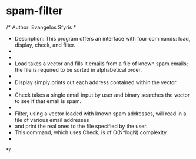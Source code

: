 # spam-filter
/* Author: Evangelos Sfyris
*
*  Description: This program offers an interface with four commands: load, display, check, and filter.
*  
*
*  Load takes a vector and fills it emails from a file of known spam emails; the file is required to be sorted in alphabetical order.
*  
*  Display simply prints out each address contained within the vector.
*  
*  Check takes a single email input by user and binary searches the vector to see if that email is spam.
*  
*  Filter, using a vector loaded with known spam addresses, will read in a file of various email addresses
*  and print the real ones to the file specified by the user.
*  This command, which uses Check, is of O(N*logN) complexity.
* 
*/
